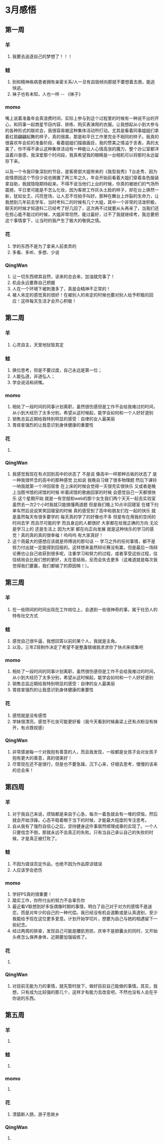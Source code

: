 # 3月感悟
## 第一周
### 羊
1. 我要去追逐自己的梦想了！！！

### 蛙
1. 别和精神疾病患者拥有亲密关系/人一旦有自毁倾向那就不要想着去救，能逃快逃。
2. 袜子也有未知，人也一样 -- 《袜子》

### momo
嘴上说着准备年会真浪费时间，实际上参与到这个过程里的时候有一种说不出的开心，和同事一起商星节目内容、排练、购买表演用的衣服。让我想起从小到大参与的各种形式的联欢会，我很容易被这种集体活动所打动。尤其是看着同事姐姐们拿着红扇翩翩起舞的样子，真的很美，那是和平日工作里完全不相同的样子。我真的很喜欢年会前的准备阶段，看着姐姐们描眉画目，我的赞美之情溢于言表，真的太美了，你不得不承认这种集体活动有一种能让人心情高涨的魔力，整个办公室都洋溢着兴奋感，我深爱那个时间段，我真希望我的眼睛是一台相机可以将那时永远留存下来。

以及一个令我印象深刻的节目，是客房部大姐带来的《我型我秀》T台走秀，因为疫情原因这个节目少说也搁置了两三年之久，年会开始前看着大姐们穿着各色服装拿自助，我就隐隐期待起来。不得不说当他们上台的时候，你真的被她们的气场所震撼，平日里可能是不怎么化妆，因为客房工作灰头土脸的样子，却在台上焕然一新，犹如女王，闪亮登场，让人忍不住拍手叫好。那种在舞台上炸裂的生命力，让我想到几年前去学车，当时考科二的时候有几个大姐，其中一个非常的活泼积极，聊天的时候才知道科二已经考了好几回了，这次再不过就要从头再来了，当我们还在担心能不能过的时候，大姐非常坦然，能过最好，过不了我就继续考，我总要把这个事情拿下，让当时的我产生了极大的敬佩之情。

### 花
1. 学的东西不是为了拿来人前卖弄的
2. 多看、多听、多想、少说

### QingWan
1. 让一切东西顺其自然，该来的总会来，加油就完事了！
2. 机会永远要靠自己把握
3. 人在一个环境下被刺激多了，真是会精神不正常的！
4. 被人肯定的感觉真的很好！在被别人的肯定的时候也要对别人给予积极的回应！这样每天生活才会开心积极！

## 第二周

### 羊
1. 心灵自主，天堂地狱皆其定

### 蛙
1. 换位思考，但是不要过度，自己永远是第一位；
2. 人能弘道，非道弘人；
3. 学会说话和闭嘴。

### momo
1. 相处了一段时间的同事计划离职，虽然很伤感但是工作不会给我难过的时间，从小到大经历了太多分别，希望从这时候起，能学会如何和一个人好好道别
2. 销售总监近期给我特别明显的感受：自律的女人最美丽
3. 胃痉挛强烈的让我意识到身体健康的重要性

### 花
1. 

### QingWan
1. 我感觉我现在有点回到高中的状态了 不是说 像高中一样那种古板的状态了 是一种我很怀念的高中的那种感觉 比如说 我晚自习做了很多物理题 然后下课铃一响我就第一个冲回宿舍 在上床的时候会觉得一天很充实很快乐 又或者是晚上当图书馆的闭馆的时候 听着闭馆的歌曲回家的时候 会感觉自己一天都很快乐 这个星期开始 就是一有空就和web的那个女生我们两个天天一起去实验室 虽然去一次2个小时我就只能搞懂两道题 但是我们晚上10点半回寝室 在楼下扫单车然后说说笑笑回寝室的时候 真的感受到了高中和朋友们在一起的快乐 就是虽然每天有很多要学的 每天真的学了的好像也不多 但是有在用我的空闲的时间去学 而且尽可能的学 而且身边的人都很好 大家都在给我正确的方向 无论是学习上的 还是生活上 因为大家 都在向正向发展 就是这种快乐的学习的感觉！真的真的真的很幸福！呜呜呜 有大家真好！
2. 这个周最大的感想应该就是师傅说的那句话 -- 学习之外的任何事情，都不是努力付出就一定能得到回报的。这样想来虽然辩论赛没有赢，但是最后一场辩论赛也让自己收获到很多呢，注重学习和努力的过程，或者享受这些过程，往往结局会比我们想的更好，太在意结局，反而会失去更多（这难道就是每次我觉得我们要赢，我们都输了的原因嘛！）。


## 第三周

### 羊
1. 在一些阴间的时间出现在工作岗位上，会遇到一些很神奇的事，属于社恐人的特有社交方式

### 蛙
1. 感觉自己很牛逼，我想回答以前的某个人，我就是主角。
2. 以及，三年Z班制作决定了希望不是整蛊银魂我求求你了快点来续集吧

### momo
1. 相处了一段时间的同事计划离职，虽然很伤感但是工作不会给我难过的时间，从小到大经历了太多分别，希望从这时候起，能学会如何和一个人好好道别
2. 销售总监近期给我特别明显的感受：自律的女人最美丽
3. 胃痉挛强烈的让我意识到身体健康的重要性

### 花
1. 感悟就是没有感悟
2. 学妹很漂亮，感觉不化妆可能更好看（我今天看到时候鼻梁上还有点粉没有抹开，有点既视感）

### QingWan
1. 非常感谢每一个对我抱有善意的人，而且我发现，一般都是女孩子会对女孩子抱有更大的善意，真的很美好！
2. 尽管现在还不是很行，但是也不要急躁，沉下心来，仔细去思考，慢慢的该来的总会来！

## 第四周
### 羊
1. 对于我自己来说，烦恼都是来自于心急，每次一着急就会有一堆的烦恼，然后就会开始浮躁。心态平稳着眼于当下的时候，才能最大程度的专注思考。
2. 自从我有了强烈自信心之后，坚持健身这件事居然顺理成章的实现了。一个人只要信念不倒，那就永远不会真正的失败。只有当自己承认自己的失败的时候，才是真正被打败了。

### 蛙
1. 不因为错误否定作品，也绝不因为作品原谅错误
2. 人应该学会悲伤

### momo
1. 学好PS真的很重要！
2. 踏实工作，你所付出的努力不会辜负你
3. 最近看V联想到好多饭偶像时期的事情，明白了自己对于对方的感情不是迷恋，而是对年少的自己的一种代偿。我已经没有机会道歉或是认真道别，至少我能给予现在这位更多爱意。计划开始学切片，想要为自己与她的相遇留下一些纪念。
4. 经过两周的排查，发现自己可能是腰肌劳损，庆幸不是胆囊炎的同时，又开始头疼怎么保养身体，近期要加强锻炼了。

### 花
1. 

### QingWan
1. 对目前无能为力的事情，就先暂时放下，做好目前自己能做的事情。其实，我想，只有成为比较强的那几个，这样才有能力去改变吧，不然也没有人会在乎你说的东西。

## 第五周
### 羊
1. 

### 蛙
1. 

### momo
1.

### 花
1. 清猿断人肠，游子思故乡

### QingWan
1. 
